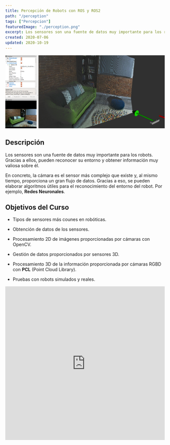 ```yaml
---
title: Percepción de Robots con ROS y ROS2
path: "/perception"
tags: ["Percepcion"]
featuredImage: "./perception.png"
excerpt: Los sensores son una fuente de datos muy importante para los robots. Gracias a ellos, pueden reconocer su entorno y obtener información muy valiosa sobre él.
created: 2020-07-06
updated: 2020-10-19
---
```


<img src="perception.png">

## Descripción

Los sensores son una fuente de datos muy importante para los robots. Gracias a ellos, pueden reconocer su entorno y obtener información muy valiosa sobre él.

En concreto, la cámara es el sensor más complejo que existe y, al mismo tiempo, proporciona un gran flujo de datos. Gracias a eso, se pueden elaborar algoritmos útiles para el reconocimiento del entorno del robot. Por ejemplo, **Redes Neuronales**.

## Objetivos del Curso

* Tipos de sensores más counes en robóticas.

* Obtención de datos de los sensores.

* Procesamiento 2D de imágenes proporcionadas por cámaras con OpenCV.

* Gestión de datos proporcionados por sensores 3D.

* Procesamiento 3D de la información proporcionada por cámaras RGBD con **PCL** (Point Cloud Library).

* Pruebas con robots simulados y reales.

<iframe width="100%" height="485" src="https://www.youtube.com/embed/262S-Z1o4tw" frameborder="0" allow="accelerometer; autoplay; encrypted-media; gyroscope; picture-in-picture" allowfullscreen></iframe>
